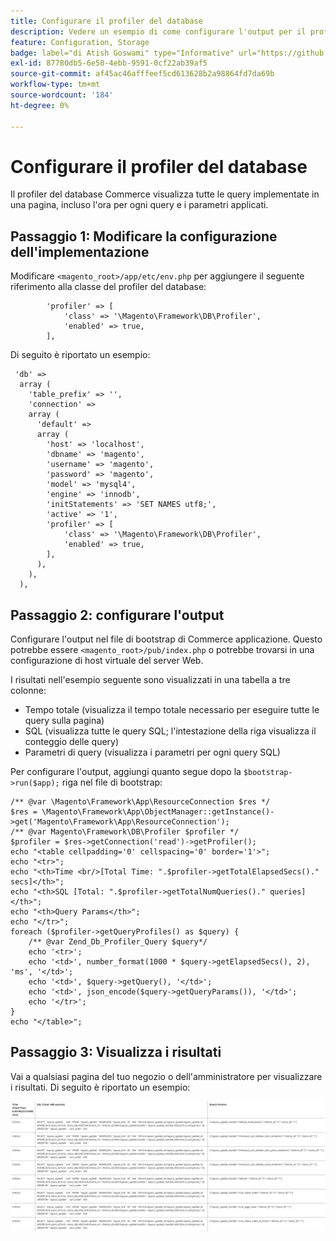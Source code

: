 ```yaml
---
title: Configurare il profiler del database
description: Vedere un esempio di come configurare l'output per il profiler del database.
feature: Configuration, Storage
badge: label="di Atish Goswami" type="Informative" url="https://github.com/atishgoswami" tooltip="Atish Gosvami"
exl-id: 87780db5-6e50-4ebb-9591-0cf22ab39af5
source-git-commit: af45ac46afffeef5cd613628b2a98864fd7da69b
workflow-type: tm+mt
source-wordcount: '184'
ht-degree: 0%

---
```


# Configurare il profiler del database

Il profiler del database Commerce visualizza tutte le query implementate in una pagina, incluso l&#39;ora per ogni query e i parametri applicati.

## Passaggio 1: Modificare la configurazione dell&#39;implementazione

Modificare `<magento_root>/app/etc/env.php` per aggiungere il seguente riferimento alla classe del profiler del [](https://github.com/magento/magento2/tree/2.4/lib/internal/Magento/Framework/DB/Profiler.php)database:

```php?start_inline=1
        'profiler' => [
            'class' => '\Magento\Framework\DB\Profiler',
            'enabled' => true,
        ],
```

Di seguito è riportato un esempio:

```php?start_inline=1
 'db' =>
  array (
    'table_prefix' => '',
    'connection' =>
    array (
      'default' =>
      array (
        'host' => 'localhost',
        'dbname' => 'magento',
        'username' => 'magento',
        'password' => 'magento',
        'model' => 'mysql4',
        'engine' => 'innodb',
        'initStatements' => 'SET NAMES utf8;',
        'active' => '1',
        'profiler' => [
            'class' => '\Magento\Framework\DB\Profiler',
            'enabled' => true,
        ],
      ),
    ),
  ),
```

## Passaggio 2: configurare l&#39;output

Configurare l&#39;output nel file di bootstrap di Commerce applicazione. Questo potrebbe essere `<magento_root>/pub/index.php` o potrebbe trovarsi in una configurazione di host virtuale del server Web.

I risultati nell&#39;esempio seguente sono visualizzati in una tabella a tre colonne:

- Tempo totale (visualizza il tempo totale necessario per eseguire tutte le query sulla pagina)
- SQL (visualizza tutte le query SQL; l&#39;intestazione della riga visualizza il conteggio delle query)
- Parametri di query (visualizza i parametri per ogni query SQL)

Per configurare l&#39;output, aggiungi quanto segue dopo la `$bootstrap->run($app);` riga nel file di bootstrap:

```php?start_inline=1
/** @var \Magento\Framework\App\ResourceConnection $res */
$res = \Magento\Framework\App\ObjectManager::getInstance()->get('Magento\Framework\App\ResourceConnection');
/** @var Magento\Framework\DB\Profiler $profiler */
$profiler = $res->getConnection('read')->getProfiler();
echo "<table cellpadding='0' cellspacing='0' border='1'>";
echo "<tr>";
echo "<th>Time <br/>[Total Time: ".$profiler->getTotalElapsedSecs()." secs]</th>";
echo "<th>SQL [Total: ".$profiler->getTotalNumQueries()." queries]</th>";
echo "<th>Query Params</th>";
echo "</tr>";
foreach ($profiler->getQueryProfiles() as $query) {
    /** @var Zend_Db_Profiler_Query $query*/
    echo '<tr>';
    echo '<td>', number_format(1000 * $query->getElapsedSecs(), 2), 'ms', '</td>';
    echo '<td>', $query->getQuery(), '</td>';
    echo '<td>', json_encode($query->getQueryParams()), '</td>';
    echo '</tr>';
}
echo "</table>";
```

## Passaggio 3: Visualizza i risultati

Vai a qualsiasi pagina del tuo negozio o dell&#39;amministratore per visualizzare i risultati. Di seguito è riportato un esempio:

![Risultati del profiler di database di esempio](../../assets/configuration/db-profiler-results.png)
